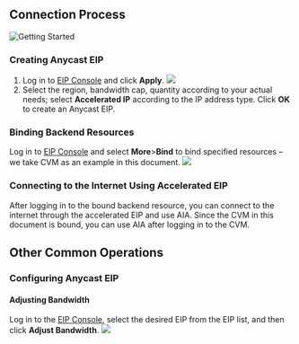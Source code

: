## Connection Process
![Getting Started](https://mc.qcloudimg.com/static/img/8fbd4b6fe3c5694b4d664b31d590fc4a/image.png)
### Creating Anycast EIP
1. Log in to [EIP Console](https://console.cloud.tencent.com/cvm/eip) and click **Apply**.
![](https://main.qcloudimg.com/raw/54feee4003bbc2eb4df94c8bf24f3c52.png)
2. Select the region, bandwidth cap, quantity according to your actual needs; select **Accelerated IP** according to the IP address type. Click **OK** to create an Anycast EIP.

### Binding Backend Resources
Log in to [EIP Console](https://console.cloud.tencent.com/cvm/eip) and select **More**>**Bind** to bind specified resources – we take CVM as an example in this document.
![](https://main.qcloudimg.com/raw/3bd6a79550f47da5de715eba6f620e06.png)

### Connecting to the Internet Using Accelerated EIP
After logging in to the bound backend resource, you can connect to the internet through the accelerated EIP and use AIA. Since the CVM in this document is bound, you can use AIA after logging in to the CVM.

## Other Common Operations
### Configuring Anycast EIP
#### Adjusting Bandwidth
Log in to the [EIP Console](https://console.cloud.tencent.com/cvm/eip), select the desired EIP from the EIP list, and then click **Adjust Bandwidth**.
![](https://main.qcloudimg.com/raw/2d0cc12a2086c5a3d31be0a09a29fe2e.png)